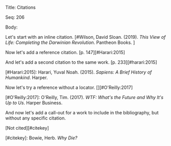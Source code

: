 Title:  Citations

Seq:    206

Body: 

Let's start with an inline citation. [#Wilson, David Sloan. (2019). *This View of Life: Completing the Darwinian Revolution*. Pantheon Books. ]

Now let's add a reference citation. [p. 147][#Harari:2015]

And let's add a second citation to the same work. [p. 233][#harari:2015]

[#Harari:2015]: Harari, Yuval Noah. (2015). *Sapiens: A Brief History of Humankind*. Harper.

Now let's try a reference without a locator. [][#O'Reilly:2017]

[#O'Reilly:2017]: O'Reilly, Tim. (2017). *WTF: What's the Future and Why It's Up to Us*. Harper Business. 

And now let's add a call-out for a work to include in the bibliography, but without any specific citation.

[Not cited][#citekey]

[#citekey]: Bowie, Herb. *Why Die?*
